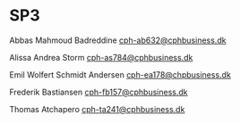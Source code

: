 # SP3

Abbas Mahmoud Badreddine
cph-ab632@cphbusiness.dk

Alissa Andrea Storm 
cph-as784@cphbusiness.dk

Emil Wolfert Schmidt Andersen
cph-ea178@chpbusiness.dk

Frederik Bastiansen
cph-fb157@cphbusiness.dk

Thomas Atchapero
cph-ta241@cphbusiness.dk